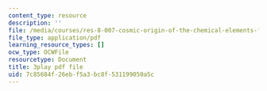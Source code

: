 ```yaml
---
content_type: resource
description: ''
file: /media/courses/res-8-007-cosmic-origin-of-the-chemical-elements-fall-2019/7c85684f26ebf5a3bc8f531199050a5c_QTJuzevTGkQ.pdf
file_type: application/pdf
learning_resource_types: []
ocw_type: OCWFile
resourcetype: Document
title: 3play pdf file
uid: 7c85684f-26eb-f5a3-bc8f-531199050a5c
---
```

